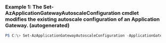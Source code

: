 ### Example 1: The Set-AzApplicationGatewayAutoscaleConfiguration cmdlet modifies the existing autoscale configuration of an Application Gateway. (autogenerated)
```powershell
PS C:\> Set-AzApplicationGatewayAutoscaleConfiguration -ApplicationGateway $gw -MaxCapacity {MaxCapacity} -MinCapacity 5
```

